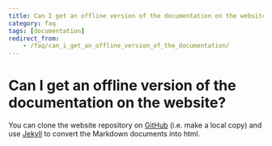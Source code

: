 ```yaml
---
title: Can I get an offline version of the documentation on the website?
category: faq
tags: [documentation]
redirect_from:
    - /faq/can_i_get_an_offline_version_of_the_documentation/
---
```


# Can I get an offline version of the documentation on the website?

You can clone the website repository on [GitHub](https://github.com/fieldtrip/website) (i.e. make a local copy) and use [Jekyll](https://jekyllrb.com) to convert the Markdown documents into html.
